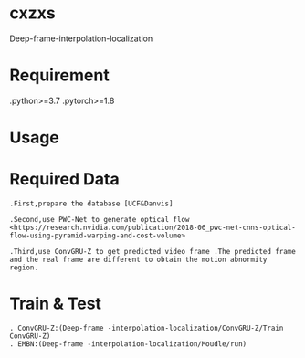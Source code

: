 # cxzxs
Deep-frame-interpolation-localization

# Requirement
.python>=3.7
.pytorch>=1.8

# Usage

# Required Data

    .First,prepare the database [UCF&Danvis]

    .Second,use PWC-Net to generate optical flow 
    <https://research.nvidia.com/publication/2018-06_pwc-net-cnns-optical-flow-using-pyramid-warping-and-cost-volume>

    .Third,use ConvGRU-Z to get predicted video frame .The predicted frame and the real frame are different to obtain the motion abnormity region.

# Train & Test
    . ConvGRU-Z:(Deep-frame -interpolation-localization/ConvGRU-Z/Train ConvGRU-Z)
    . EMBN:(Deep-frame -interpolation-localization/Moudle/run)
